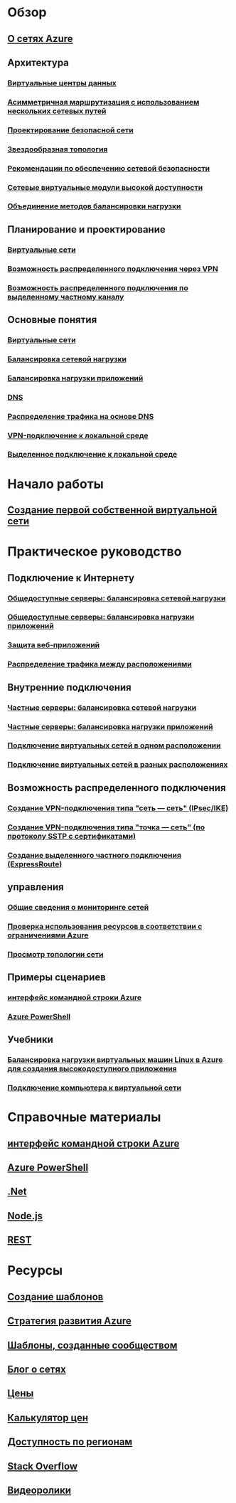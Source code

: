 # Обзор
## [О сетях Azure](networking-overview.md)
## Архитектура
### [Виртуальные центры данных](networking-virtual-datacenter.md)
### [Асимметричная маршрутизация с использованием нескольких сетевых путей](../expressroute/expressroute-asymmetric-routing.md?toc=%2fazure%2fnetworking%2ftoc.json)
### [Проектирование безопасной сети](../best-practices-network-security.md?toc=%2fazure%2fnetworking%2ftoc.json)
### [Звездообразная топология](https://docs.microsoft.com/azure/architecture/reference-architectures/hybrid-networking/hub-spoke)
### [Рекомендации по обеспечению сетевой безопасности](../security/azure-security-network-security-best-practices.md?toc=%2fazure%2fnetworking%2ftoc.json)
### [Сетевые виртуальные модули высокой доступности](https://docs.microsoft.com/azure/architecture/reference-architectures/dmz/nva-ha )
### [Объединение методов балансировки нагрузки](../traffic-manager/traffic-manager-load-balancing-azure.md?toc=%2fazure%2fnetworking%2ftoc.json)
## Планирование и проектирование
### [Виртуальные сети](../virtual-network/virtual-network-vnet-plan-design-arm.md?toc=%2fazure%2fnetworking%2ftoc.json)
### [Возможность распределенного подключения через VPN](../vpn-gateway/vpn-gateway-plan-design.md?toc=%2fazure%2fnetworking%2ftoc.json)
### [Возможность распределенного подключения по выделенному частному каналу](../expressroute/expressroute-workflows.md?toc=%2fazure%2fnetworking%2ftoc.json)

##  Основные понятия
### [Виртуальные сети](../virtual-network/virtual-networks-overview.md?toc=%2fazure%2fnetworking%2ftoc.json)
### [Балансировка сетевой нагрузки](../load-balancer/load-balancer-overview.md?toc=%2fazure%2fnetworking%2ftoc.json)
### [Балансировка нагрузки приложений](../application-gateway/application-gateway-introduction.md?toc=%2fazure%2fnetworking%2ftoc.json)
### [DNS](../dns/dns-overview.md?toc=%2fazure%2fnetworking%2ftoc.json)
### [Распределение трафика на основе DNS](../traffic-manager/traffic-manager-overview.md?toc=%2fazure%2fnetworking%2ftoc.json)
### [VPN-подключение к локальной среде](../vpn-gateway/vpn-gateway-about-vpngateways.md?toc=%2fazure%2fnetworking%2ftoc.json)
### [Выделенное подключение к локальной среде](../expressroute/expressroute-introduction.md?toc=%2fazure%2fnetworking%2ftoc.json)


# Начало работы
## [Создание первой собственной виртуальной сети](../virtual-network/quick-create-portal.md?toc=%2fazure%2fnetworking%2ftoc.json)

# Практическое руководство
## Подключение к Интернету
### [Общедоступные серверы: балансировка сетевой нагрузки](../load-balancer/load-balancer-get-started-internet-portal.md?toc=%2fazure%2fnetworking%2ftoc.json)
### [Общедоступные серверы: балансировка нагрузки приложений](../application-gateway/application-gateway-create-gateway-portal.md?toc=%2fazure%2fnetworking%2ftoc.json)
### [Защита веб-приложений](../application-gateway/application-gateway-web-application-firewall-portal.md?toc=%2fazure%2fnetworking%2ftoc.json)
### [Распределение трафика между расположениями](../traffic-manager/traffic-manager-configure-geographic-routing-method.md?toc=%2fazure%2fnetworking%2ftoc.json)
## Внутренние подключения
### [Частные серверы: балансировка сетевой нагрузки](../load-balancer/load-balancer-get-started-ilb-arm-portal.md?toc=%2fazure%2fnetworking%2ftoc.json)
### [Частные серверы: балансировка нагрузки приложений](../application-gateway/application-gateway-ilb-arm.md?toc=%2fazure%2fnetworking%2ftoc.json)
### [Подключение виртуальных сетей в одном расположении](../virtual-network/virtual-networks-create-vnetpeering-arm-portal.md?toc=%2fazure%2fnetworking%2ftoc.json)
### [Подключение виртуальных сетей в разных расположениях](../vpn-gateway/vpn-gateway-howto-vnet-vnet-resource-manager-portal.md?toc=%2fazure%2fnetworking%2ftoc.json)
## Возможность распределенного подключения
### [Создание VPN-подключения типа "сеть — сеть" (IPsec/IKE)](../vpn-gateway/vpn-gateway-howto-site-to-site-resource-manager-portal.md?toc=%2fazure%2fnetworking%2ftoc.json)
### [Создание VPN-подключения типа "точка — сеть" (по протоколу SSTP с сертификатами)](../vpn-gateway/vpn-gateway-howto-point-to-site-resource-manager-portal.md?toc=%2fazure%2fnetworking%2ftoc.json)
### [Создание выделенного частного подключения (ExpressRoute)](../expressroute/expressroute-howto-circuit-portal-resource-manager.md?toc=%2fazure%2fnetworking%2ftoc.json)

## управления
### [Общие сведения о мониторинге сетей](network-monitoring-overview.md)
### [Проверка использования ресурсов в соответствии с ограничениями Azure](check-usage-against-limits.md)
### [Просмотр топологии сети](../network-watcher/network-watcher-topology-powershell.md?toc=%2fazure%2fnetworking%2ftoc.json)

## Примеры сценариев
### [интерфейс командной строки Azure](cli-samples.md)
### [Azure PowerShell](powershell-samples.md)

## Учебники
### [Балансировка нагрузки виртуальных машин Linux в Azure для создания высокодоступного приложения](../virtual-machines/linux/tutorial-load-balance-nodejs.md?toc=%2fazure%2fnetworking%2ftoc.json)
### [Подключение компьютера к виртуальной сети](../vpn-gateway/vpn-gateway-howto-point-to-site-resource-manager-portal.md?toc=%2fazure%2fnetworking%2ftoc.json)

# Справочные материалы
## [интерфейс командной строки Azure](https://docs.microsoft.com/cli/azure/network)
## [Azure PowerShell](https://docs.microsoft.com/powershell/module/azurerm.network/?view=azurermps-3.8.0)
## [.Net](https://docs.microsoft.com/dotnet/api/microsoft.azure.management.network?view=azuremgmtnetwork-9.1.0-preview)
## [Node.js](https://azure.microsoft.com/develop/nodejs/#azure-sdk)
## [REST](https://msdn.microsoft.com/library/mt163658.aspx)

# Ресурсы
## [Создание шаблонов](/azure/azure-resource-manager/resource-group-authoring-templates?toc=%2fazure%2fnetworking%2ftoc.json)
## [Стратегия развития Azure](https://azure.microsoft.com/roadmap/?category=networking)
## [Шаблоны, созданные сообществом](https://azure.microsoft.com/resources/templates/)
## [Блог о сетях](http://azure.microsoft.com/blog/topics/networking)
## [Цены](https://azure.microsoft.com/pricing)
## [Калькулятор цен](https://azure.microsoft.com/pricing/calculator/)
## [Доступность по регионам](https://azure.microsoft.com/regions/services/)
## [Stack Overflow](http://stackoverflow.com/questions/tagged/azure-virtual-network)
## [Видеоролики](https://azure.microsoft.com/resources/videos/index/?services=virtual-network)

